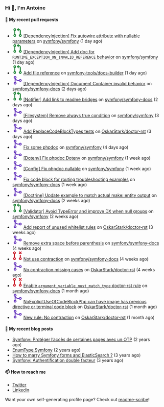### Hi 👋, I'm Antoine

#### 👷 My recent pull requests

- ![](./assets/pr-open.svg) [[DependencyInjection] Fix autowire attribute with nullable parameters](https://github.com/symfony/symfony/pull/49379) on [symfony/symfony](https://github.com/symfony/symfony) (1 day ago)
- ![](./assets/pr-open.svg) [[DependencyInjection] Add doc for `RUNTIME_EXCEPTION_ON_INVALID_REFERENCE` behavior](https://github.com/symfony/symfony/pull/49377) on [symfony/symfony](https://github.com/symfony/symfony) (1 day ago)
- ![](./assets/pr-open.svg) [Add file reference](https://github.com/symfony-tools/docs-builder/pull/149) on [symfony-tools/docs-builder](https://github.com/symfony-tools/docs-builder) (1 day ago)
- ![](./assets/pr-merged.svg) [[DependencyInjection] Document Container invalid behavior](https://github.com/symfony/symfony-docs/pull/17903) on [symfony/symfony-docs](https://github.com/symfony/symfony-docs) (2 days ago)
- ![](./assets/pr-open.svg) [[Notifier] Add link to readme bridges](https://github.com/symfony/symfony-docs/pull/17902) on [symfony/symfony-docs](https://github.com/symfony/symfony-docs) (2 days ago)
- ![](./assets/pr-merged.svg) [[Filesystem] Remove always true condition](https://github.com/symfony/symfony/pull/49341) on [symfony/symfony](https://github.com/symfony/symfony) (3 days ago)
- ![](./assets/pr-merged.svg) [Add ReplaceCodeBlockTypes tests](https://github.com/OskarStark/doctor-rst/pull/1316) on [OskarStark/doctor-rst](https://github.com/OskarStark/doctor-rst) (3 days ago)
- ![](./assets/pr-merged.svg) [Fix some phpdoc](https://github.com/symfony/symfony/pull/49337) on [symfony/symfony](https://github.com/symfony/symfony) (4 days ago)
- ![](./assets/pr-merged.svg) [[Dotenv] Fix phpdoc Dotenv](https://github.com/symfony/symfony/pull/49249) on [symfony/symfony](https://github.com/symfony/symfony) (1 week ago)
- ![](./assets/pr-merged.svg) [[Config] Fix phpdoc nullable](https://github.com/symfony/symfony/pull/49248) on [symfony/symfony](https://github.com/symfony/symfony) (1 week ago)
- ![](./assets/pr-merged.svg) [Fix code block for routing troubleshooting examples](https://github.com/symfony/symfony-docs/pull/17866) on [symfony/symfony-docs](https://github.com/symfony/symfony-docs) (1 week ago)
- ![](./assets/pr-merged.svg) [[Doctrine] Update example to match actual make::entity output](https://github.com/symfony/symfony-docs/pull/17821) on [symfony/symfony-docs](https://github.com/symfony/symfony-docs) (2 weeks ago)
- ![](./assets/pr-open.svg) [[Validator] Avoid TypeError and improve DX when null groups](https://github.com/symfony/symfony/pull/49137) on [symfony/symfony](https://github.com/symfony/symfony) (2 weeks ago)
- ![](./assets/pr-merged.svg) [Add report of unused whitelist rules](https://github.com/OskarStark/doctor-rst/pull/1255) on [OskarStark/doctor-rst](https://github.com/OskarStark/doctor-rst) (3 weeks ago)
- ![](./assets/pr-merged.svg) [Remove extra space before parenthesis](https://github.com/symfony/symfony-docs/pull/17766) on [symfony/symfony-docs](https://github.com/symfony/symfony-docs) (4 weeks ago)
- ![](./assets/pr-closed.svg) [Not use contraction](https://github.com/symfony/symfony-docs/pull/17765) on [symfony/symfony-docs](https://github.com/symfony/symfony-docs) (4 weeks ago)
- ![](./assets/pr-merged.svg) [No contraction missing cases](https://github.com/OskarStark/doctor-rst/pull/1244) on [OskarStark/doctor-rst](https://github.com/OskarStark/doctor-rst) (4 weeks ago)
- ![](./assets/pr-closed.svg) [Enable `argument_variable_must_match_type` doctor-rst rule](https://github.com/symfony/symfony-docs/pull/17751) on [symfony/symfony-docs](https://github.com/symfony/symfony-docs) (1 month ago)
- ![](./assets/pr-merged.svg) [NoExplicitUseOfCodeBlockPhp can have image has previous directive or terminal code block](https://github.com/OskarStark/doctor-rst/pull/1240) on [OskarStark/doctor-rst](https://github.com/OskarStark/doctor-rst) (1 month ago)
- ![](./assets/pr-merged.svg) [New rule: No contraction](https://github.com/OskarStark/doctor-rst/pull/1239) on [OskarStark/doctor-rst](https://github.com/OskarStark/doctor-rst) (1 month ago)


#### 📜 My recent blog posts

- [Symfony: Protéger l’accès de certaines pages avec un OTP](https://alamirault.medium.com/symfony-prot%C3%A9ger-lacc%C3%A8s-de-certaines-pages-avec-un-otp-4d72458e3d08?source=rss-cebacd5f419e------2) (2 years ago)
- [EnumType Symfony](https://alamirault.medium.com/enumtype-symfony-cf7dc32ca2f2?source=rss-cebacd5f419e------2) (2 years ago)
- [How to marry Symfony forms and ElasticSearch ?](https://alamirault.medium.com/how-to-marry-symfony-forms-and-elasticsearch-24a9ccefa185?source=rss-cebacd5f419e------2) (3 years ago)
- [Symfony: Authentification double facteur](https://alamirault.medium.com/symfony-authentification-double-facteur-a2be5d405420?source=rss-cebacd5f419e------2) (3 years ago)

#### 📫 How to reach me

- [Twitter](https://twitter.com/a_lamirault)
- [Linkedin](https://www.linkedin.com/in/antoine-lamirault-9a9a9a107/)

Want your own self-generating profile page? Check out [readme-scribe](https://github.com/muesli/readme-scribe)!
